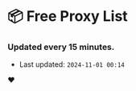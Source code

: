 # :package: Free Proxy List
### Updated every 15 minutes.

- Last updated: `2024-11-01 00:14`

:heart:
